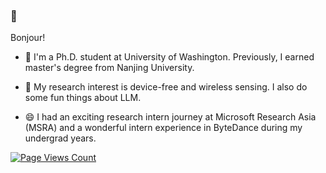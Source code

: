 ### 👋
<!-- ![Metrics](https://metrics.lecoq.io/sensente?template=classic&config.timezone=Asia%2FShanghai) -->

<!-- [![sensente's GitHub stats](https://github-readme-stats.vercel.app/api?username=sensente)](https://github.com/anuraghazra/github-readme-stats)

![sensente's Most used languages](https://github-readme-stats.vercel.app/api/top-langs?username=sensente&show_icons=true&count_private=true&theme=gotham)
 -->

<!--_[Wen's Personal website](https://sensente.github.io)-->

Bonjour!

- 💬 I'm a Ph.D. student at University of Washington. Previously, I earned master's degree from Nanjing University.

- 🔭 My research interest is device-free and wireless sensing. I also do some fun things about LLM.

- 😄 I had an exciting research intern journey at Microsoft Research Asia (MSRA) and a wonderful intern experience in ByteDance during my undergrad years.

[![Page Views Count](https://badges.toozhao.com/badges/01FJFBKQVMRB042PFKPB3FHHQJ/green.svg)](https://badges.toozhao.com/stats/01FJFBKQVMRB042PFKPB3FHHQJ "Get your own page views count badge on badges.toozhao.com")
<!--
**Sensente/sensente** is a ✨ _special_ ✨ repository because its `README.md` (this file) appears on your GitHub profile.

Here are some ideas to get you started:
- 🔭 I’m currently working on ...
- 🌱 I’m currently learning ...
- 👯 I’m looking to collaborate on ...
- 🤔 I’m looking for help with ...
- 💬 Ask me about ...
- 📫 How to reach me: ...
- 😄 Pronouns: ...
- ⚡ Fun fact: ...
-->
